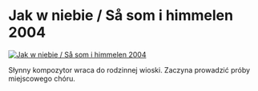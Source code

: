Jak w niebie / Så som i himmelen 2004 
=============
[![Jak w niebie / Så som i himmelen 2004 ](http://vidos.pl/images/player.gif)](http://vidos.pl/jak-w-niebie-s-som-i-himmelen-2004)

 Słynny kompozytor wraca do rodzinnej wioski. Zaczyna prowadzić próby miejscowego chóru.
